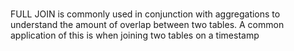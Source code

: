 # 

FULL JOIN is commonly used in conjunction with aggregations to understand the amount of overlap between two tables. A common application of this is when joining two tables on a timestamp
